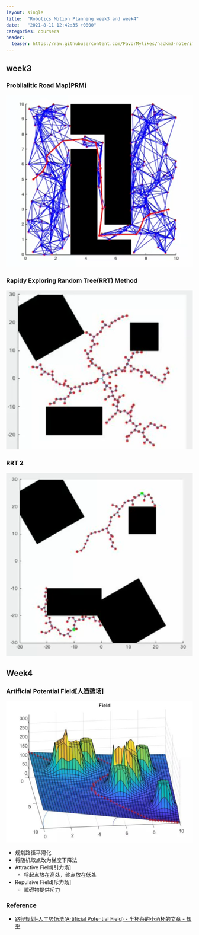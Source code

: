 ```yaml
---
layout: single
title:  "Robotics Motion Planning week3 and week4"
date:   "2021-8-11 12:42:35 +0800"
categories: coursera
header:
  teaser: https://raw.githubusercontent.com/FavorMylikes/hackmd-note/img/imgbandicam-2021-08-10-20-27-00-953.gif
---
```



## week3

### Probilalitic Road Map(PRM)

<img src="https://raw.githubusercontent.com/FavorMylikes/hackmd-note/img/img20210811125716.png" alt="20210811125716">

### Rapidy Exploring Random Tree(RRT) Method

<img src="https://raw.githubusercontent.com/FavorMylikes/hackmd-note/img/img20210811124952.png" alt="20210811124952">

### RRT 2

<img src="https://raw.githubusercontent.com/FavorMylikes/hackmd-note/img/img20210811125331.png" alt="20210811125331">

## Week4

### Artificial Potential Field[人造势场]

<img src="https://raw.githubusercontent.com/FavorMylikes/hackmd-note/img/img20210811134459.png" alt="20210811134459">

- 规划路径平滑化
- 将随机取点改为梯度下降法
- Attractive Field[引力场]
  - 将起点放在高处，终点放在低处
- Repulsive Field[斥力场]
  - 障碍物提供斥力

### Reference

- [路径规划-人工势场法(Artificial Potential Field) - 半杯茶的小酒杯的文章 - 知乎](https://zhuanlan.zhihu.com/p/144816424)
